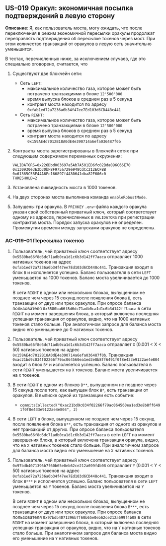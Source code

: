 ## US-019 Оракул: экономичная посылка подтверждений в левую сторону

**Описание**: Я, как пользователь моста, могу ожидать, что после переключения в режим экономичной пересылки оракулы продолжат переправлять подтверждения об пересылке токенов через мост. При этом количество транзакций от оракулов в левую сеть значительно уменьшится.

В тестах, перечисленных ниже, за исключением случаев, где это специально оговорено, считается, что 

1. Существуют две блокчейн сети:
    * Сеть `LEFT`:
      - максимальное количество газа, которое может быть потрачено транзакциями  в блоке `12'500'000`
      - время выпуска блоков в среднем раз в 5 секунд
      - контракт моста находится по адресу `0xfab1ed72a7236a6b34f47ee7Ed103d6CD448c441`
    * Сеть `RIGHT`:
      - максимальное количество газа, которое может быть потрачено транзакциями  в блоке `12'500'000`
      - время выпуска блоков в среднем раз в 5 секунд
      - контракт моста находится по адресу `0x159AE4d7012B18A0dE4e390714a6efa036487f0b`

2. Контракты моста зарегистрированы в блокчейн сетях при следующем содержимом переменных окружения:

    ```
    VALIDATORS=0x226Dbd003697a5Ab7A501ED6fc02Bda096C66E70 0x130930e3E3D30bF8F975a729e948CdCc212ECFBB 0x61365C58E44A6Fc166897f4A30641dba82E606c0
    THRESHOLD=2
    ```

3. Установлена ликвидность моста в 1000 токенов. 

4. На двух сторонах моста выполнена команда `enableRobustMode`.

5. Запущены три оракула. В `PRIVKEY` `.env`-файла каждого оракула указан свой собственный приватный ключ, который соответствует одному из адресов, перечисленных в `VALIDATORS` при регистрации контрактов моста. Порядок запуска оракулов не определен. Промежутки времени между запусками оракулов не определены. 

### AC-019-01 Пересылка токенов

1. Пользователь, чей приватный ключ соответствует адресу `0x5580ba66f8d6dc71adb0ca1d1c6b3d142ff7aaca` отправляет 1000 нативных токенов на адрес `0xfab1ed72a7236a6b34f47ee7Ed103d6CD448c441`. Транзакция входит в блок `B` и исполняется успешно. Баланс пользователя в сети `LEFT` уменьшается на 1000 токенов. Баланс моста увеличивается до 1000 токенов.
   
   В сети `RIGHT` в одном или нескольких блоках, выпущенном не позднее чем через 15 секунд после появления блока `B`, есть транзакции от двух или трех оракулов. При опросе баланса пользователя `0x5580ba66f8d6dc71adb0ca1d1c6b3d142ff7aaca` в сети `RIGHT` на момент завершения блока, в который включена последняя успешная транзакция от оракулов, видно, что на 1000 нативных токенов стало больше. При аналогичном запросе для баланса моста видно его уменьшение до 0 нативных токенов.

2. Пользователь, чей приватный ключ соответствует адресу `0x5580ba66f8d6dc71adb0ca1d1c6b3d142ff7aaca` отправляет `X` (0.001 < X < 50) нативных токенов на адрес `0x159AE4d7012B18A0dE4e390714a6efa036487f0b`. Транзакция `0xac21bd9c034f02266f79ac064560ea1ed3e8b8ff6491f0f8e433e9122ae4e804` входит в блок `B*` и исполняется успешно. Баланс пользователя в сети `RIGHT` уменьшается на `X` токенов. Баланс моста увеличивается на `X` токенов.
   
3. В сети `RIGHT` в одном из блоков `B**`, выпущенном не позднее через 15 секунд после того, как выпущен блок `B*`, есть транзакции от оракулов. В выписке одной из транзакции есть событие:
    * `commitsCollected("0xac21bd9c034f02266f79ac064560ea1ed3e8b8ff6491f0f8e433e9122ae4e804", 2)`

4. В сети `LEFT` в блоке, выпущенном не позднее чем через 15 секунд после появления блока `B**`, есть транзакция от одного из оракулов и нет транзакций от других. При опросе баланса пользователя `0x5580ba66f8d6dc71adb0ca1d1c6b3d142ff7aaca` в сети `LEFT` на момент завершения блока, в который включена транзакция оракула, видно, что на `X` нативных токенов стало больше. При аналогичном запросе для баланса моста видно его уменьшение на `X` нативных токенов.

5. Пользователь, чей приватный ключ соответствует адресу `0x97bdb4071396b7f60b65e0eb62ce212a699f4b08` отправляет `Y` (0.001 < Y < 50) нативных токенов на адрес `0xfab1ed72a7236a6b34f47ee7Ed103d6CD448c441`. Транзакция входит в блок `B***` и исполняется успешно. Баланс пользователя в сети `LEFT` уменьшается на `Y` токенов. Баланс моста увеличивается на `Y` токенов.
   
   В сети `RIGHT` в одном или нескольких блоках, выпущенном не позднее чем через 15 секунд после появления блока `B***`, есть транзакции от двух или трех оракулов. При опросе баланса пользователя `0x97bdb4071396b7f60b65e0eb62ce212a699f4b08` в сети `RIGHT` на момент завершения блока, в который включена последняя успешная транзакция от оракулов, видно, что на `Y` нативных токенов стало больше. При аналогичном запросе для баланса моста видно его уменьшение на `Y` нативных токенов.
